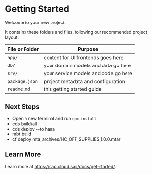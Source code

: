 # Getting Started

Welcome to your new project.

It contains these folders and files, following our recommended project layout:

File or Folder | Purpose
---------|----------
`app/` | content for UI frontends goes here
`db/` | your domain models and data go here
`srv/` | your service models and code go here
`package.json` | project metadata and configuration
`readme.md` | this getting started guide


## Next Steps

- Open a new terminal and run `npm install` 
- cds build/all
- cds deploy --to hana
- mbt build
- cf deploy mta_archives/HC_OFF_SUPPLIES_1.0.0.mtar 


## Learn More

Learn more at https://cap.cloud.sap/docs/get-started/.
